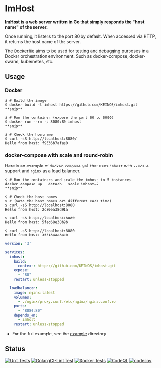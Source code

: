 # ImHost

**[ImHost](./imhost) is a web server written in Go that simply responds the "host name" of the server.**

Once running, it listens to the port 80 by default. When accessed via HTTP, it returns the host name of the server.

The [Dockerfile](./Dockerfile) aims to be used for testing and debugging purposes in a Docker orchestration environment. Such as docker-compose, docker-swarm, kubernetes, etc.

## Usage

### Docker

```shellsession
$ # Build the image
$ docker build -t imhost https://github.com/KEINOS/imhost.git
**snip**

$ # Run the container (expose the port 80 to 8080)
$ docker run --rm -p 8080:80 imhost
**snip**

$ # Check the hostname
$ curl -sS http://localhost:8080/
Hello from host: f9536b7afae0
```

### docker-compose with scale and round-robin

Here is an example of `docker-compose.yml` that uses `imhost` with `--scale` support and `nginx` as a load balancer.

```shellsession
$ # Run the containers and scale the imhost to 5 instances
docker compose up --detach --scale imhost=5
**snip**

$ # Check the host names
$ # (note the host names are different each time)
$ curl -sS http://localhost:8080
Hello from host: 2c80ea38d91a

$ curl -sS http://localhost:8080
Hello from host: 5fec68e38b9b

$ curl -sS http://localhost:8080
Hello from host: 353184aa84c0
```

```yaml
version: '3'

services:
  imhost:
    build:
      context: https://github.com/KEINOS/imhost.git
    expose:
      - "80"
    restart: unless-stopped

  loadbalancer:
    image: nginx:latest
    volumes:
      - ./nginx/proxy.conf:/etc/nginx/nginx.conf:ro
    ports:
      - "8080:80"
    depends_on:
      - imhost
    restart: unless-stopped
```

- For the full example, see the [example](./_example) directory.

## Status

[![Unit Tests](https://github.com/KEINOS/imhost/actions/workflows/unit-test.yml/badge.svg)](https://github.com/KEINOS/imhost/actions/workflows/unit-test.yml)
[![GolangCI-Lint Test](https://github.com/KEINOS/imhost/actions/workflows/golang-ci.yml/badge.svg)](https://github.com/KEINOS/imhost/actions/workflows/golang-ci.yml)
[![Docker Tests](https://github.com/KEINOS/imhost/actions/workflows/docker-test.yml/badge.svg)](https://github.com/KEINOS/imhost/actions/workflows/docker-test.yml)
[![CodeQL](https://github.com/KEINOS/imhost/actions/workflows/github-code-scanning/codeql/badge.svg)](https://github.com/KEINOS/imhost/actions/workflows/github-code-scanning/codeql)
[![codecov](https://codecov.io/gh/KEINOS/imhost/graph/badge.svg?token=7WsjthYoE6)](https://codecov.io/gh/KEINOS/imhost)